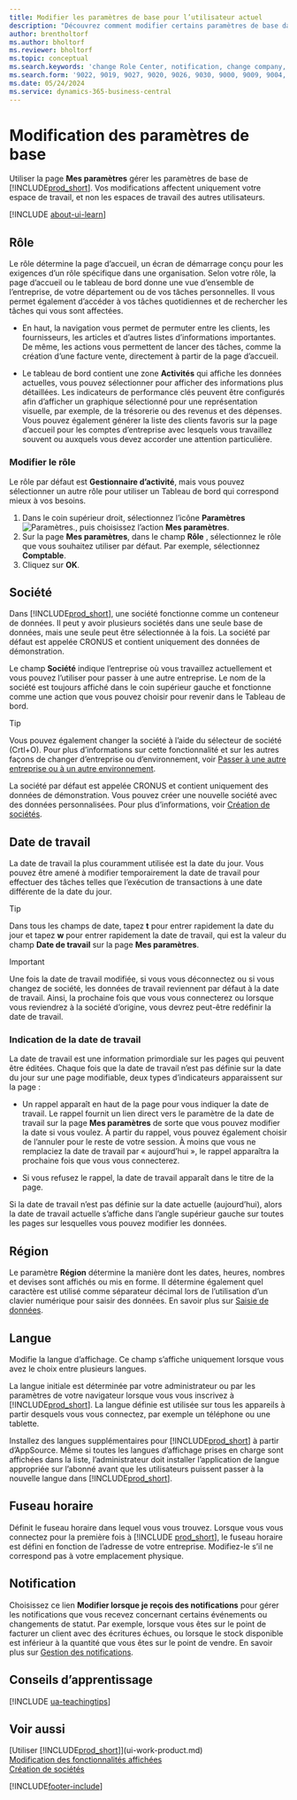 ```yaml
---
title: Modifier les paramètres de base pour l’utilisateur actuel
description: "Découvrez comment modifier certains paramètres de base dans Business\_Central, par exemple, votre rôle et votre centre de rôles, votre entreprise, votre date de travail et vos fuseaux horaires."
author: brentholtorf
ms.author: bholtorf
ms.reviewer: bholtorf
ms.topic: conceptual
ms.search.keywords: 'change Role Center, notification, change company, change work date, decimal separator'
ms.search.form: '9022, 9019, 9027, 9020, 9026, 9030, 9000, 9009, 9004, 9005, 9024, 9006, 9007, 9010, 9016, 9017'
ms.date: 05/24/2024
ms.service: dynamics-365-business-central
---
```

# <a name="change-basic-settings"></a>Modification des paramètres de base

Utiliser la page **Mes paramètres** gérer les paramètres de base de [!INCLUDE[prod_short](includes/prod_short.md)]. Vos modifications affectent uniquement votre espace de travail, et non les espaces de travail des autres utilisateurs.  

[!INCLUDE [about-ui-learn](includes/about-ui-learn.md)]

## <a name="role"></a><a name="role-center"></a>Rôle

Le rôle détermine la page d’accueil, un écran de démarrage conçu pour les exigences d’un rôle spécifique dans une organisation. Selon votre rôle, la page d’accueil ou le tableau de bord donne une vue d’ensemble de l’entreprise, de votre département ou de vos tâches personnelles. Il vous permet également d’accéder à vos tâches quotidiennes et de rechercher les tâches qui vous sont affectées.

* En haut, la navigation vous permet de permuter entre les clients, les fournisseurs, les articles et d’autres listes d’informations importantes. De même, les actions vous permettent de lancer des tâches, comme la création d’une facture vente, directement à partir de la page d’accueil.

* Le tableau de bord contient une zone **Activités** qui affiche les données actuelles, vous pouvez sélectionner pour afficher des informations plus détaillées. Les indicateurs de performance clés peuvent être configurés afin d’afficher un graphique sélectionné pour une représentation visuelle, par exemple, de la trésorerie ou des revenus et des dépenses. Vous pouvez également générer la liste des clients favoris sur la page d’accueil pour les comptes d’entreprise avec lesquels vous travaillez souvent ou auxquels vous devez accorder une attention particulière.

### <a name="change-the-role"></a>Modifier le rôle

Le rôle par défaut est **Gestionnaire d’activité**, mais vous pouvez sélectionner un autre rôle pour utiliser un Tableau de bord qui correspond mieux à vos besoins.  

1. Dans le coin supérieur droit, sélectionnez l’icône **Paramètres** ![Paramètres.](media/ui-experience/settings_icon_small.png "Icône Paramètres du tableau de bord"), puis choisissez l’action **Mes paramètres**.
2. Sur la page **Mes paramètres**, dans le champ **Rôle** , sélectionnez le rôle que vous souhaitez utiliser par défaut. Par exemple, sélectionnez **Comptable**.
3. Cliquez sur **OK**.

## <a name="company"></a><a name="company"></a>Société

Dans [!INCLUDE[prod_short](includes/prod_short.md)], une société fonctionne comme un conteneur de données. Il peut y avoir plusieurs sociétés dans une seule base de données, mais une seule peut être sélectionnée à la fois. La société par défaut est appelée CRONUS et contient uniquement des données de démonstration.

Le champ **Société** indique l’entreprise où vous travaillez actuellement et vous pouvez l’utiliser pour passer à une autre entreprise. Le nom de la société est toujours affiché dans le coin supérieur gauche et fonctionne comme une action que vous pouvez choisir pour revenir dans le Tableau de bord.

> [!TIP]
> Vous pouvez également changer la société à l’aide du sélecteur de société (Crtl+O). Pour plus d’informations sur cette fonctionnalité et sur les autres façons de changer d’entreprise ou d’environnement, voir [Passer à une autre entreprise ou à un autre environnement](ui-organization-switch.md).

La société par défaut est appelée CRONUS et contient uniquement des données de démonstration. Vous pouvez créer une nouvelle société avec des données personnalisées. Pour plus d’informations, voir [Création de sociétés](about-new-company.md).

<!--
### <a name="to-change-the-company-name"></a>To change the company name

The company name is always displayed at the top left corner and works as an action that you can choose to go back to the Role Center. You can change this name on the **Company Information** page.

1. Choose the ![Sprocket icon to open the Settings menu.](media/ui-experience/settings_icon_small.png) icon, and then choose the **Company Information** action.
2. In the **Name** field, enter the new company name.
3. Leave the page. The system restarts and displays the new company in the top-left corner.

### <a name="to-display-a-company-badge-for-quick-access-to-company-information"></a><a name="badge"></a>To display a company badge for quick access to company information

You can add a customized badge in the top-right corner, which you can choose to quickly view company name and tenant information in a pop-up box. The company badge is also useful when [!INCLUDE[prod_short](includes/prod_short.md)] is embedded in another application, like Microsoft Teams or in some other web application. In these cases, because the [!INCLUDE[web_client](includes/web_client.md)] displays less surrounding contextual information, the company badge serves as the only way to determine which company or environment a record belongs to.

1. Choose the ![Lightbulb that opens the Tell Me feature.](media/ui-search/search_small.png "Tell me what you want to do") icon, enter **Company Information**, and then choose the related link.
2. On the **Company Badge** FastTab, fill in the fields as necessary. [!INCLUDE[tooltip-inline-tip](includes/tooltip-inline-tip_md.md)].

> [!NOTE]
> If a company badge is defined, then you cannot change the company name as described in [To change the company name](ui-change-basic-settings.md#to-change-the-company-name)-->

## <a name="work-date"></a><a name="work-date"></a>Date de travail

La date de travail la plus couramment utilisée est la date du jour. Vous pouvez être amené à modifier temporairement la date de travail pour effectuer des tâches telles que l’exécution de transactions à une date différente de la date du jour.

> [!TIP]  
> Dans tous les champs de date, tapez **t** pour entrer rapidement la date du jour et tapez **w** pour entrer rapidement la date de travail, qui est la valeur du champ **Date de travail** sur la page **Mes paramètres**.

> [!IMPORTANT]  
> Une fois la date de travail modifiée, si vous vous déconnectez ou si vous changez de société, les données de travail reviennent par défaut à la date de travail. Ainsi, la prochaine fois que vous vous connecterez ou lorsque vous reviendrez à la société d’origine, vous devrez peut-être redéfinir la date de travail.

### <a name="work-date-indication"></a>Indication de la date de travail

La date de travail est une information primordiale sur les pages qui peuvent être éditées. Chaque fois que la date de travail n’est pas définie sur la date du jour sur une page modifiable, deux types d’indicateurs apparaissent sur la page :

* Un rappel apparaît en haut de la page pour vous indiquer la date de travail. Le rappel fournit un lien direct vers le paramètre de la date de travail sur la page **Mes paramètres** de sorte que vous pouvez modifier la date si vous voulez. À partir du rappel, vous pouvez également choisir de l’annuler pour le reste de votre session. À moins que vous ne remplaciez la date de travail par « aujourd’hui », le rappel apparaîtra la prochaine fois que vous vous connecterez.

* Si vous refusez le rappel, la date de travail apparaît dans le titre de la page.  

Si la date de travail n’est pas définie sur la date actuelle (aujourd’hui), alors la date de travail actuelle s’affiche dans l’angle supérieur gauche sur toutes les pages sur lesquelles vous pouvez modifier les données.

## <a name="region"></a><a name="region"></a>Région

Le paramètre **Région** détermine la manière dont les dates, heures, nombres et devises sont affichés ou mis en forme. Il détermine également quel caractère est utilisé comme séparateur décimal lors de l’utilisation d’un clavier numérique pour saisir des données. En savoir plus sur [Saisie de données](ui-enter-data.md#decimal).

## <a name="language"></a><a name="language"></a>Langue

Modifie la langue d’affichage. Ce champ s’affiche uniquement lorsque vous avez le choix entre plusieurs langues.

La langue initiale est déterminée par votre administrateur ou par les paramètres de votre navigateur lorsque vous vous inscrivez à [!INCLUDE[prod_short](includes/prod_short.md)]. La langue définie est utilisée sur tous les appareils à partir desquels vous vous connectez, par exemple un téléphone ou une tablette.

Installez des langues supplémentaires pour [!INCLUDE[prod_short](includes/prod_short.md)] à partir d’AppSource. Même si toutes les langues d’affichage prises en charge sont affichées dans la liste, l’administrateur doit installer l’application de langue appropriée sur l’abonné avant que les utilisateurs puissent passer à la nouvelle langue dans [!INCLUDE[prod_short](includes/prod_short.md)].  

## <a name="time-zone"></a>Fuseau horaire

Définit le fuseau horaire dans lequel vous vous trouvez. Lorsque vous vous connectez pour la première fois à [!INCLUDE [prod_short](includes/prod_short.md)], le fuseau horaire est défini en fonction de l’adresse de votre entreprise. Modifiez-le s’il ne correspond pas à votre emplacement physique.  

## <a name="notifications"></a>Notification

Choisissez ce lien **Modifier lorsque je reçois des notifications** pour gérer les notifications que vous recevez concernant certains événements ou changements de statut. Par exemple, lorsque vous êtes sur le point de facturer un client avec des écritures échues, ou lorsque le stock disponible est inférieur à la quantité que vous êtes sur le point de vendre. En savoir plus sur [Gestion des notifications](ui-smart-notifications.md).

## <a name="teaching-tips"></a>Conseils d’apprentissage

[!INCLUDE [ua-teachingtips](includes/ua-teachingtips.md)]

## <a name="see-also"></a>Voir aussi

[Utiliser [!INCLUDE[prod_short](includes/prod_short.md)]](ui-work-product.md)  
[Modification des fonctionnalités affichées](ui-experiences.md)  
[Création de sociétés](about-new-company.md)  

[!INCLUDE[footer-include](includes/footer-banner.md)]
